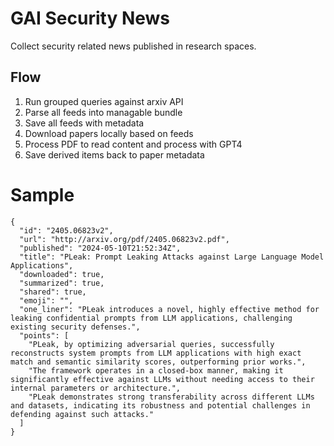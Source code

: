 # GAI Security News
Collect security related news published in research spaces.

## Flow
1. Run grouped queries against arxiv API
2. Parse all feeds into managable bundle
3. Save all feeds with metadata
4. Download papers locally based on feeds
5. Process PDF to read content and process with GPT4
6. Save derived items back to paper metadata

# Sample
```
{
  "id": "2405.06823v2",
  "url": "http://arxiv.org/pdf/2405.06823v2.pdf",
  "published": "2024-05-10T21:52:34Z",
  "title": "PLeak: Prompt Leaking Attacks against Large Language Model Applications",
  "downloaded": true,
  "summarized": true,
  "shared": true,
  "emoji": "",
  "one_liner": "PLeak introduces a novel, highly effective method for leaking confidential prompts from LLM applications, challenging existing security defenses.",
  "points": [
    "PLeak, by optimizing adversarial queries, successfully reconstructs system prompts from LLM applications with high exact match and semantic similarity scores, outperforming prior works.",
    "The framework operates in a closed-box manner, making it significantly effective against LLMs without needing access to their internal parameters or architecture.",
    "PLeak demonstrates strong transferability across different LLMs and datasets, indicating its robustness and potential challenges in defending against such attacks."
  ]
}
```
